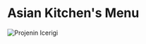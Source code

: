 # Asian Kitchen's Menu

![Projenin Icerigi](https://github.com/Kodluyoruz/taskforce/raw/main/javascript/javascript-temel/odev3/figures/asiankitchen.gif)